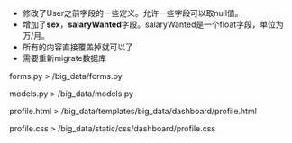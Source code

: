 + 修改了User之前字段的一些定义。允许一些字段可以取null值。
+ 增加了**sex**，**salaryWanted**字段。salaryWanted是一个float字段，单位为万/月。
+ 所有的内容直接覆盖掉就可以了
+ 需要重新migrate数据库



forms.py	>	/big_data/forms.py

models.py	>	/big_data/models.py

profile.html	>	/big_data/templates/big_data/dashboard/profile.html

profile.css	>	/big_data/static/css/dashboard/profile.css

